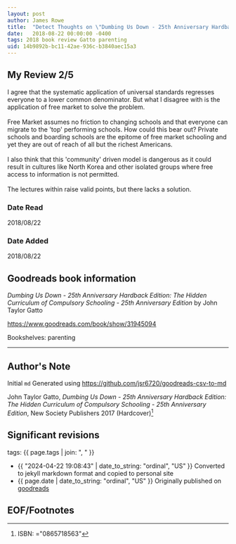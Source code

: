 ```yaml
---
layout: post
author: James Rowe
title:  "Detect Thoughts on \"Dumbing Us Down - 25th Anniversary Hardback Edition\""
date:   2018-08-22 00:00:00 -0400
tags: 2018 book review Gatto parenting
uid: 14b9892b-bc11-42ae-936c-b3840aec15a3
---
```


<!-- highly dependent on how you personally use jekyll templates, and how you want this to show up -->
<!-- escape any jekyll keys with double brackets -->

## My Review 2/5

I agree that the systematic application of universal standards regresses everyone to a lower common denominator. But what I disagree with is the application of free market to solve the problem.<br/><br/>Free Market assumes no friction to changing schools and that everyone can migrate to the 'top' performing schools. How could this bear out? Private schools and boarding schools are the epitome of free market schooling and yet they are out of reach of all but the richest Americans.<br/><br/>I also think that this 'community' driven model is dangerous as it could result in cultures like North Korea and other isolated groups where free access to information is not permitted.<br/><br/>The lectures within raise valid points, but there lacks a solution.

### Date Read
2018/08/22

### Date Added
2018/08/22

## Goodreads book information

*Dumbing Us Down - 25th Anniversary Hardback Edition: The Hidden Curriculum of Compulsory Schooling - 25th Anniversary Edition* by John Taylor Gatto

https://www.goodreads.com/book/show/31945094

Bookshelves: parenting

---

## Author's Note

Initial `md` Generated using https://github.com/jsr6720/goodreads-csv-to-md

John Taylor Gatto, *Dumbing Us Down - 25th Anniversary Hardback Edition: The Hidden Curriculum of Compulsory Schooling - 25th Anniversary Edition*,  New Society Publishers 2017 (Hardcover)[^1]

## Significant revisions

tags: {{ page.tags | join: ", " }} <!-- todo move this somewhere -->

- {{ "2024-04-22 19:08:43" | date_to_string: "ordinal", "US" }} Converted to jekyll markdown format and copied to personal site
- {{ page.date | date_to_string: "ordinal", "US" }} Originally published on [goodreads](https://www.goodreads.com)

## EOF/Footnotes

[^1]: ISBN: ="0865718563"